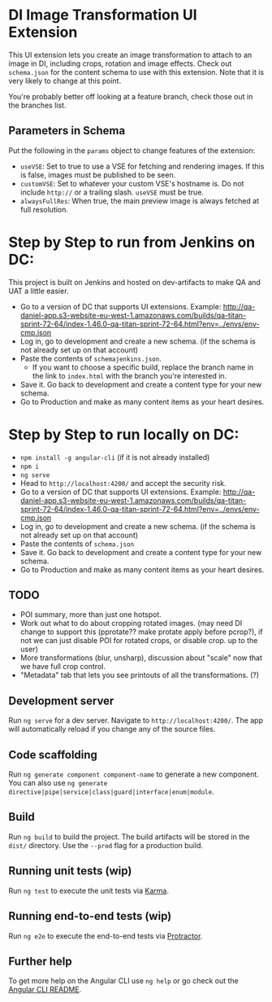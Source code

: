# DI Image Transformation UI Extension

This UI extension lets you create an image transformation to attach to an image in DI, including crops, rotation and image effects.
Check out `schema.json` for the content schema to use with this extension. Note that it is very likely to change at this point.

You're probably better off looking at a feature branch, check those out in the branches list.

## Parameters in Schema
Put the following in the `params` object to change features of the extension:
- `useVSE`: Set to true to use a VSE for fetching and rendering images. If this is false, images must be published to be seen.
- `customVSE`: Set to whatever your custom VSE's hostname is. Do not include `http://` or a trailing slash. `useVSE` must be true.
- `alwaysFullRes`: When true, the main preview image is always fetched at full resolution.

# Step by Step to run from Jenkins on DC:
This project is built on Jenkins and hosted on dev-artifacts to make QA and UAT a little easier.
- Go to a version of DC that supports UI extensions. Example: http://qa-daniel-app.s3-website-eu-west-1.amazonaws.com/builds/qa-titan-sprint-72-64/index-1.46.0-qa-titan-sprint-72-64.html?env=../envs/env-cmp.json
- Log in, go to development and create a new schema. (if the schema is not already set up on that account)
- Paste the contents of `schemajenkins.json`.
  - If you want to choose a specific build, replace the branch name in the link to `index.html` with the branch you're interested in.
- Save it. Go back to development and create a content type for your new schema.
- Go to Production and make as many content items as your heart desires.

# Step by Step to run locally on DC:

- `npm install -g angular-cli` (if it is not already installed)
- `npm i`
- `ng serve`
- Head to `http://localhost:4200/` and accept the security risk.
- Go to a version of DC that supports UI extensions. Example: http://qa-daniel-app.s3-website-eu-west-1.amazonaws.com/builds/qa-titan-sprint-72-64/index-1.46.0-qa-titan-sprint-72-64.html?env=../envs/env-cmp.json
- Log in, go to development and create a new schema. (if the schema is not already set up on that account)
- Paste the contents of `schema.json`
- Save it. Go back to development and create a content type for your new schema.
- Go to Production and make as many content items as your heart desires.

## TODO
- POI summary, more than just one hotspot.
- Work out what to do about cropping rotated images. (may need DI change to support this (pprotate?? make protate apply before pcrop?), if not we can just disable POI for rotated crops, or disable crop. up to the user)
- More transformations (blur, unsharp), discussion about "scale" now that we have full crop control.
- "Metadata" tab that lets you see printouts of all the transformations. (?)

## Development server

Run `ng serve` for a dev server. Navigate to `http://localhost:4200/`. The app will automatically reload if you change any of the source files.

## Code scaffolding

Run `ng generate component component-name` to generate a new component. You can also use `ng generate directive|pipe|service|class|guard|interface|enum|module`.

## Build

Run `ng build` to build the project. The build artifacts will be stored in the `dist/` directory. Use the `--prod` flag for a production build.

## Running unit tests (wip)

Run `ng test` to execute the unit tests via [Karma](https://karma-runner.github.io).

## Running end-to-end tests (wip)

Run `ng e2e` to execute the end-to-end tests via [Protractor](http://www.protractortest.org/).

## Further help

To get more help on the Angular CLI use `ng help` or go check out the [Angular CLI README](https://github.com/angular/angular-cli/blob/master/README.md).
